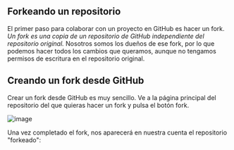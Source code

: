 ## Forkeando un repositorio
El primer paso para colaborar con un proyecto en GitHub es hacer un fork. *Un fork es una copia de un repositorio de GitHub independiente del repositorio original.*
Nosotros somos los dueños de ese fork, por lo que podemos hacer todos los cambios que queramos, aunque no tengamos permisos de escritura en el repositorio original.

## Creando un fork desde GitHub
Crear un fork desde GitHub es muy sencillo. Ve a la página principal del repositorio del que quieras hacer un fork y pulsa el botón fork.

![image](https://github.com/user-attachments/assets/e094b7d5-0ec4-414b-bfc8-6612f3bde253)

Una vez completado el fork, nos aparecerá en nuestra cuenta el repositorio "forkeado":



